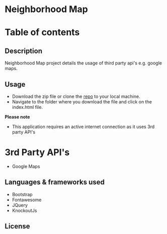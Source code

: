 # Neighborhood Map

# Table of contents


## Description

Neighborhood Map project details the usage of third party api's e.g. google maps. 

## Usage

- Download the zip file or clone the [repo](https://github.com/peterjohnmanuel/NeighborhoodMap) to your local machine.
- Navigate to the folder where you download the file and click on the index.html file.

**Please note**

- This application requires an active internet connection as it uses 3rd party API's

# 3rd Party API's
- Google Maps

## Languages & frameworks used

- Bootstrap
- Fontawesome
- JQuery
- KnockoutJs

## License

